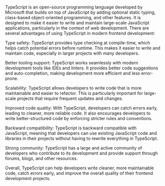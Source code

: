 TypeScript is an open-source programming language developed by Microsoft that builds on top of JavaScript by adding optional static typing, class-based object-oriented programming, and other features. It is designed to make it easier to write and maintain large-scale JavaScript applications, particularly in the context of web development.
There are several advantages of using TypeScript in modern frontend development:

Type safety: TypeScript provides type checking at compile-time, which helps catch potential errors before runtime. This makes it easier to write and maintain code, especially in larger projects with many developers.

Better tooling support: TypeScript works seamlessly with modern development tools like IDEs and linters. It provides better code suggestions and auto-completion, making development more efficient and less error-prone.

Scalability: TypeScript allows developers to write code that is more maintainable and easier to refactor. This is particularly important for large-scale projects that require frequent updates and changes.

Improved code quality: With TypeScript, developers can catch errors early, leading to cleaner, more reliable code. It also encourages developers to write better-structured code by enforcing stricter rules and conventions.

Backward compatibility: TypeScript is backward compatible with JavaScript, meaning that developers can use existing JavaScript code and libraries in their projects without having to rewrite everything in TypeScript.

Strong community: TypeScript has a large and active community of developers who contribute to its development and provide support through forums, blogs, and other resources.

Overall, TypeScript can help developers write cleaner, more maintainable code, catch errors early, and improve the overall quality of their frontend development projects.
